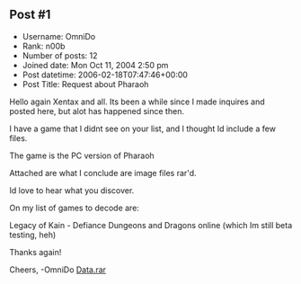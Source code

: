 ## Post #1
- Username: OmniDo
- Rank: n00b
- Number of posts: 12
- Joined date: Mon Oct 11, 2004 2:50 pm
- Post datetime: 2006-02-18T07:47:46+00:00
- Post Title: Request about Pharaoh

Hello again Xentax and all.
Its been a while since I made inquires and posted here, but alot has happened since then.

I have a game that I didnt see on your list, and I thought Id include a few files.

The game is the PC version of Pharaoh

Attached are what I conclude are image files rar'd.

Id love to hear what you discover.

On my list of games to decode are:

Legacy of Kain - Defiance
Dungeons and Dragons online (which Im still beta testing, heh)

Thanks again!

Cheers,
-OmniDo
[Data.rar](https://xentaxbackup.github.io/file/621_Data.rar)
